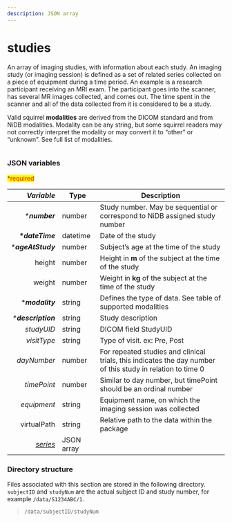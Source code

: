 ```yaml
---
description: JSON array
---
```


# studies

An array of imaging studies, with information about each study. An imaging study (or imaging session) is defined as a set of related series collected on a piece of equipment during a time period. An example is a research participant receiving an MRI exam. The participant goes into the scanner, has several MR images collected, and comes out. The time spent in the scanner and all of the data collected from it is considered to be a study.

Valid squirrel **modalities** are derived from the DICOM standard and from NiDB modalities. Modality can be any string, but some squirrel readers may not correctly interpret the modality or may convert it to “other” or “unknown”. See full list of modalities.

<figure><img src="https://mermaid.ink/img/pako:eNqVk02L2zAQhv9KmCXggB2c4M06WuipvZTSQvdWDMs0Gifa9ReSTOOG_PdKtqXE6R52dZDekZ5XI42tE-xqTsBgL7E5zL79zKqZabKudfD16cf3Xi2i6BNHjYHtFo8XxMw_N7h7xT0FTtysN6KhQlSkAq9uCDo2JEVJlVbBlXaUzWko1f5-oZ1BnHDrLraMbrkwmcbxDaIkVK00iBNvMFy2exX0vV8dNrQpzPFshn74fxkrLDolVOCER3pDtDQFQYmlykVBwSAdMp9fIHtpi6hJyefzq_pY7BIO8CWe9RML5_O1708wBoPHRTcOdwFrcHowuGhi8FfQXUEzf3zLFOwuz_PQVEnWrxRxVAeUEju2npomWT5ivKnCR6yTUrzHONr8N3yP59o5_ireRvdxHA5GdpckyaijP4LrA0uaI4RQkixRcPNIT3arDPSBSsqAGckpx7bQGWTV2aBtY0pPX7jQtQSWY6EoBGx1_dRVO2BatuSgzwLNmy891WD1q64nMbATHIHFIXTA1vFmuUmTh3STrh7W6TZJzyH87R3xcju09H67Wm3WaXr-B2pxdmo?type=png" alt=""><figcaption></figcaption></figure>

### JSON variables

<mark style="color:red;">\*required</mark>

|      _**Variable**_ | **Type**   | **Description**                                                                                             |
| ------------------: | ---------- | ----------------------------------------------------------------------------------------------------------- |
|      _\***number**_ | number     | Study number. May be sequential or correspond to NiDB assigned study number                                 |
|    _**\*dateTime**_ | datetime   | Date of the study                                                                                           |
|  _\***ageAtStudy**_ | number     | Subject’s age at the time of the study                                                                      |
|              height | number     | Height in **m** of the subject at the time of the study                                                     |
|              weight | number     | Weight in **kg** of the subject at the time of the study                                                    |
|    _\***modality**_ | string     | Defines the type of data. See table of supported modalities                                                 |
| _\***description**_ | string     | Study description                                                                                           |
|          _studyUID_ | string     | DICOM field StudyUID                                                                                        |
|         _visitType_ | string     | Type of visit. ex: Pre, Post                                                                                |
|         _dayNumber_ | number     | For repeated studies and clinical trials, this indicates the day number of this study in relation to time 0 |
|         _timePoint_ | number     | Similar to day number, but timePoint should be an ordinal number                                            |
|         _equipment_ | string     | Equipment name, on which the imaging session was collected                                                  |
|         virtualPath | string     | Relative path to the data within the package                                                                |
| [_series_](series/) | JSON array |                                                                                                             |

### Directory structure

Files associated with this section are stored in the following directory. `subjectID` and `studyNum` are the actual subject ID and study number, for example `/data/S1234ABC/1`.

> `/data/subjectID/studyNum`
